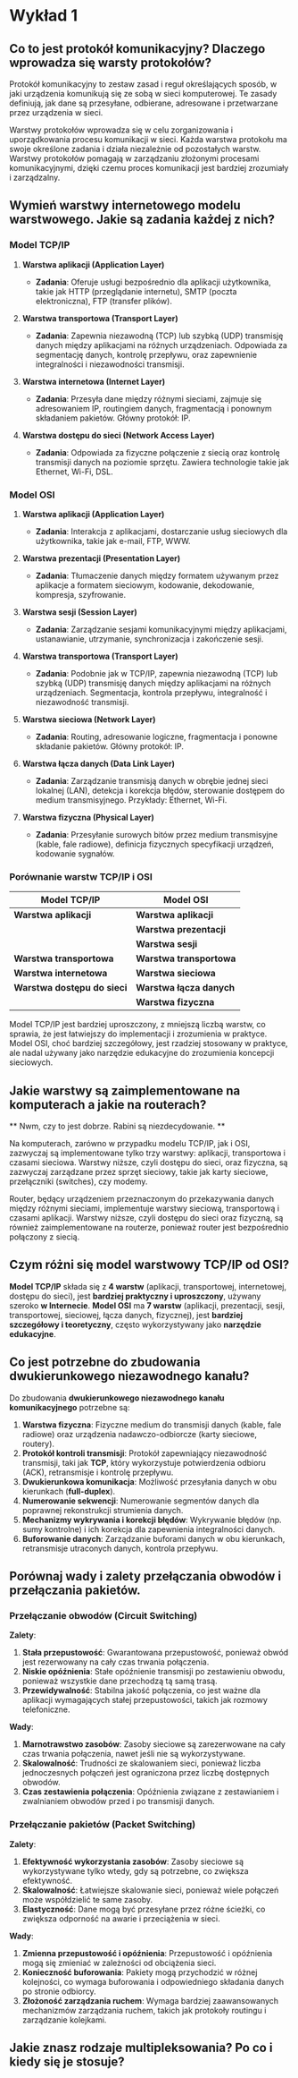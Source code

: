 # Wykład 1

## Co to jest protokół komunikacyjny? Dlaczego wprowadza się warsty protokołów?

Protokół komunikacyjny to zestaw zasad i reguł określających sposób, w jaki urządzenia komunikują się ze sobą w sieci komputerowej. Te zasady definiują, jak dane są przesyłane, odbierane, adresowane i przetwarzane przez urządzenia w sieci.

Warstwy protokołów wprowadza się w celu zorganizowania i uporządkowania procesu komunikacji w sieci. Każda warstwa protokołu ma swoje określone zadania i działa niezależnie od pozostałych warstw. Warstwy protokołów pomagają w zarządzaniu złożonymi procesami komunikacyjnymi, dzięki czemu proces komunikacji jest bardziej zrozumiały i zarządzalny.

## Wymień warstwy internetowego modelu warstwowego. Jakie są zadania każdej z nich?


### Model TCP/IP

1. **Warstwa aplikacji (Application Layer)**
   - **Zadania**: Oferuje usługi bezpośrednio dla aplikacji użytkownika, takie jak HTTP (przeglądanie internetu), SMTP (poczta elektroniczna), FTP (transfer plików).

2. **Warstwa transportowa (Transport Layer)**
   - **Zadania**: Zapewnia niezawodną (TCP) lub szybką (UDP) transmisję danych między aplikacjami na różnych urządzeniach. Odpowiada za segmentację danych, kontrolę przepływu, oraz zapewnienie integralności i niezawodności transmisji.

3. **Warstwa internetowa (Internet Layer)**
   - **Zadania**: Przesyła dane między różnymi sieciami, zajmuje się adresowaniem IP, routingiem danych, fragmentacją i ponownym składaniem pakietów. Główny protokół: IP.

4. **Warstwa dostępu do sieci (Network Access Layer)**
   - **Zadania**: Odpowiada za fizyczne połączenie z siecią oraz kontrolę transmisji danych na poziomie sprzętu. Zawiera technologie takie jak Ethernet, Wi-Fi, DSL.

### Model OSI

1. **Warstwa aplikacji (Application Layer)**
   - **Zadania**: Interakcja z aplikacjami, dostarczanie usług sieciowych dla użytkownika, takie jak e-mail, FTP, WWW.

2. **Warstwa prezentacji (Presentation Layer)**
   - **Zadania**: Tłumaczenie danych między formatem używanym przez aplikacje a formatem sieciowym, kodowanie, dekodowanie, kompresja, szyfrowanie.

3. **Warstwa sesji (Session Layer)**
   - **Zadania**: Zarządzanie sesjami komunikacyjnymi między aplikacjami, ustanawianie, utrzymanie, synchronizacja i zakończenie sesji.

4. **Warstwa transportowa (Transport Layer)**
   - **Zadania**: Podobnie jak w TCP/IP, zapewnia niezawodną (TCP) lub szybką (UDP) transmisję danych między aplikacjami na różnych urządzeniach. Segmentacja, kontrola przepływu, integralność i niezawodność transmisji.

5. **Warstwa sieciowa (Network Layer)**
   - **Zadania**: Routing, adresowanie logiczne, fragmentacja i ponowne składanie pakietów. Główny protokół: IP.

6. **Warstwa łącza danych (Data Link Layer)**
   - **Zadania**: Zarządzanie transmisją danych w obrębie jednej sieci lokalnej (LAN), detekcja i korekcja błędów, sterowanie dostępem do medium transmisyjnego. Przykłady: Ethernet, Wi-Fi.

7. **Warstwa fizyczna (Physical Layer)**
   - **Zadania**: Przesyłanie surowych bitów przez medium transmisyjne (kable, fale radiowe), definicja fizycznych specyfikacji urządzeń, kodowanie sygnałów.

### Porównanie warstw TCP/IP i OSI

| Model TCP/IP                   | Model OSI                   |
|--------------------------------|-----------------------------|
| **Warstwa aplikacji**          | **Warstwa aplikacji**       |
|                                | **Warstwa prezentacji**     |
|                                | **Warstwa sesji**           |
| **Warstwa transportowa**       | **Warstwa transportowa**    |
| **Warstwa internetowa**        | **Warstwa sieciowa**        |
| **Warstwa dostępu do sieci**   | **Warstwa łącza danych**    |
|                                | **Warstwa fizyczna**        |

Model TCP/IP jest bardziej uproszczony, z mniejszą liczbą warstw, co sprawia, że jest łatwiejszy do implementacji i zrozumienia w praktyce. Model OSI, choć bardziej szczegółowy, jest rzadziej stosowany w praktyce, ale nadal używany jako narzędzie edukacyjne do zrozumienia koncepcji sieciowych.

## Jakie warstwy są zaimplementowane na komputerach a jakie na routerach?

** Nwm, czy to jest dobrze. Rabini są niezdecydowanie. **

Na komputerach, zarówno w przypadku modelu TCP/IP, jak i OSI, zazwyczaj są implementowane tylko trzy warstwy: aplikacji, transportowa i czasami sieciowa. Warstwy niższe, czyli dostępu do sieci, oraz fizyczna, są zazwyczaj zarządzane przez sprzęt sieciowy, takie jak karty sieciowe, przełączniki (switches), czy modemy.

Router, będący urządzeniem przeznaczonym do przekazywania danych między różnymi sieciami, implementuje warstwy sieciową, transportową i czasami aplikacji. Warstwy niższe, czyli dostępu do sieci oraz fizyczną, są również zaimplementowane na routerze, ponieważ router jest bezpośrednio połączony z siecią.

## Czym różni się model warstwowy TCP/IP od OSI?

**Model TCP/IP** składa się z **4 warstw** (aplikacji, transportowej, internetowej, dostępu do sieci), jest **bardziej praktyczny i uproszczony**, używany szeroko **w Internecie**. **Model OSI** ma **7 warstw** (aplikacji, prezentacji, sesji, transportowej, sieciowej, łącza danych, fizycznej), jest **bardziej szczegółowy i teoretyczny**, często wykorzystywany jako **narzędzie edukacyjne**.

## Co jest potrzebne do zbudowania dwukierunkowego niezawodnego kanału?

Do zbudowania **dwukierunkowego niezawodnego kanału komunikacyjnego** potrzebne są:

1. **Warstwa fizyczna**: Fizyczne medium do transmisji danych (kable, fale radiowe) oraz urządzenia nadawczo-odbiorcze (karty sieciowe, routery).
2. **Protokół kontroli transmisji**: Protokół zapewniający niezawodność transmisji, taki jak **TCP**, który wykorzystuje potwierdzenia odbioru (ACK), retransmisje i kontrolę przepływu.
3. **Dwukierunkowa komunikacja**: Możliwość przesyłania danych w obu kierunkach (**full-duplex**).
4. **Numerowanie sekwencji**: Numerowanie segmentów danych dla poprawnej rekonstrukcji strumienia danych.
5. **Mechanizmy wykrywania i korekcji błędów**: Wykrywanie błędów (np. sumy kontrolne) i ich korekcja dla zapewnienia integralności danych.
6. **Buforowanie danych**: Zarządzanie buforami danych w obu kierunkach, retransmisje utraconych danych, kontrola przepływu.

## Porównaj wady i zalety przełączania obwodów i przełączania pakietów.

### Przełączanie obwodów (Circuit Switching)

**Zalety**:
1. **Stała przepustowość**: Gwarantowana przepustowość, ponieważ obwód jest rezerwowany na cały czas trwania połączenia.
2. **Niskie opóźnienia**: Stałe opóźnienie transmisji po zestawieniu obwodu, ponieważ wszystkie dane przechodzą tą samą trasą.
3. **Przewidywalność**: Stabilna jakość połączenia, co jest ważne dla aplikacji wymagających stałej przepustowości, takich jak rozmowy telefoniczne.

**Wady**:
1. **Marnotrawstwo zasobów**: Zasoby sieciowe są zarezerwowane na cały czas trwania połączenia, nawet jeśli nie są wykorzystywane.
2. **Skalowalność**: Trudności ze skalowaniem sieci, ponieważ liczba jednoczesnych połączeń jest ograniczona przez liczbę dostępnych obwodów.
3. **Czas zestawienia połączenia**: Opóźnienia związane z zestawianiem i zwalnianiem obwodów przed i po transmisji danych.

### Przełączanie pakietów (Packet Switching)

**Zalety**:
1. **Efektywność wykorzystania zasobów**: Zasoby sieciowe są wykorzystywane tylko wtedy, gdy są potrzebne, co zwiększa efektywność.
2. **Skalowalność**: Łatwiejsze skalowanie sieci, ponieważ wiele połączeń może współdzielić te same zasoby.
3. **Elastyczność**: Dane mogą być przesyłane przez różne ścieżki, co zwiększa odporność na awarie i przeciążenia w sieci.

**Wady**:
1. **Zmienna przepustowość i opóźnienia**: Przepustowość i opóźnienia mogą się zmieniać w zależności od obciążenia sieci.
2. **Konieczność buforowania**: Pakiety mogą przychodzić w różnej kolejności, co wymaga buforowania i odpowiedniego składania danych po stronie odbiorcy.
3. **Złożoność zarządzania ruchem**: Wymaga bardziej zaawansowanych mechanizmów zarządzania ruchem, takich jak protokoły routingu i zarządzanie kolejkami.

## Jakie znasz rodzaje multipleksowania? Po co i kiedy się je stosuje?
